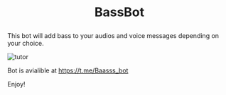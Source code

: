 # <p align="center">BassBot

This bot will add bass to your audios and voice messages depending on your choice.

![tutor](https://github.com/karaz159/bass_bot/blob/master/pic/tutor.gif)

Bot is avialible at https://t.me/Baasss_bot

Enjoy!
